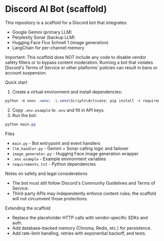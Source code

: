 # Discord AI Bot (scaffold)

This repository is a scaffold for a Discord bot that integrates:
- Google Gemini (primary LLM)
- Perplexity Sonar (backup LLM)
- Hugging Face Flux Schnell 1 (image generation)
- LangChain for per-channel memory

Important: This scaffold does NOT include any code to disable vendor safety
filters or to bypass content moderation. Running a bot that violates Discord's
Terms of Service or other platforms' policies can result in bans or account
suspension.

Quick start
1. Create a virtual environment and install dependencies:

```powershell
python -m venv .venv; .\.venv\Scripts\Activate; pip install -r requirements.txt
```

2. Copy `.env.example` to `.env` and fill in API keys.
3. Run the bot:

```powershell
python main.py
```

Files
- `main.py` - Bot entrypoint and event handlers
- `llm_handler.py` - Gemini + Sonar calling logic and failover
- `image_generator.py` - Hugging Face image generation wrapper
- `.env.example` - Example environment variables
- `requirements.txt` - Python dependencies

Notes on safety and legal considerations
- The bot must still follow Discord's Community Guidelines and Terms of Service.
- Third-party APIs may independently enforce content rules; the scaffold will
  not circumvent those protections.

Extending the scaffold
- Replace the placeholder HTTP calls with vendor-specific SDKs and auth.
- Add database-backed memory (Chroma, Redis, etc.) for persistence.
- Add rate-limit handling, retries with exponential backoff, and tests.
